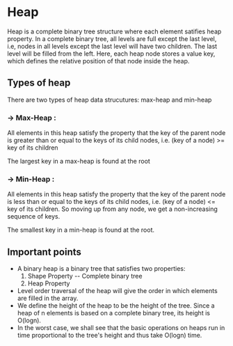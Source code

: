 <h1>Heap</h1>

Heap is a complete binary tree structure where each element satifies heap property. 
In a complete binary tree, all levels are full except the last level, i.e, nodes in all levels except the last level will have two children.
The last level will be filled from the left.
Here, each heap node stores a value key, which defines the relative position of that node inside the heap.

<h2>Types of heap</h2>

There are two types of heap data strucutures: max-heap and min-heap

<h3>-> Max-Heap :</h3> All elements in this heap satisfy the property that the key of the parent node is greater than or equal to the keys of its child nodes, i.e.
(key of a node) >= key of its children

The largest key in a max-heap is found at the root

<h3>-> Min-Heap :</h3> All elements in this heap satisfy the property that the key of the parent node is less than or equal to the keys of its child nodes, i.e.
(key of a node) <= key of its children. So moving up from any node, we get a non-increasing sequence of keys.

The smallest key in a min-heap is found at the root.

<h2>Important points</h2>
<ul>
    <li>
        A binary heap is a binary tree that satisfies two properties:
        <ol>
            <li>
                Shape Property -- Complete binary tree
            </li>
            <li>
                Heap Property
            </li>
        </ol>
    </li>
    <li>
        Level order traversal of the heap will give the order in which elements are filled in the array.
    </li>
    <li>
        We define the height of the heap to be the height of the tree. Since a heap of n elements is based on a complete binary tree, its height is O(logn).
    </li>
    <li>
        In the worst case, we shall see that the basic operations on heaps run in time proportional to the tree's height and thus take O(logn) time.
    </li>
</ul>
